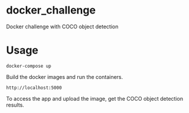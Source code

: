 # docker_challenge
Docker challenge with COCO object detection

# Usage

```shell
docker-compose up
```
Build the docker images and run the containers.

```shell
http://localhost:5000
```

To access the app and upload the image, get the COCO object detection results.
